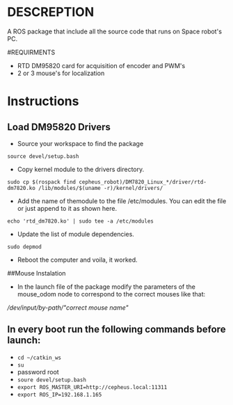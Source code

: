 # DESCREPTION
A ROS package that include all the source code that runs on Space robot's PC.

#REQUIRMENTS
- RTD DM95820 card for acquisition of encoder and PWM's 
- 2 or 3 mouse's for localization

# Instructions
## Load DM95820 Drivers
- Source your workspace to find the package

```source devel/setup.bash```

- Copy kernel module to the drivers directory.

```sudo cp $(rospack find cepheus_robot)/DM7820_Linux_*/driver/rtd-dm7820.ko /lib/modules/$(uname -r)/kernel/drivers/```

- Add the name of themodule to the file /etc/modules. You can edit the file or just append to it as shown here.

```echo 'rtd_dm7820.ko' | sudo tee -a /etc/modules```

- Update the list of module dependencies.

```sudo depmod```

- Reboot the computer and voila, it worked.

##Mouse Instalation 
- In the launch file of the package modify the parameters of the mouse_odom node to correspond to the correct mouses like that:

_/dev/input/by-path/"correct mouse name"_


## In every boot run the following commands before launch:     
- ```cd ~/catkin_ws```
- ```su```
- password root
- ```soure devel/setup.bash```
- ```export ROS_MASTER_URI=http://cepheus.local:11311```
- ```export ROS_IP=192.168.1.165```